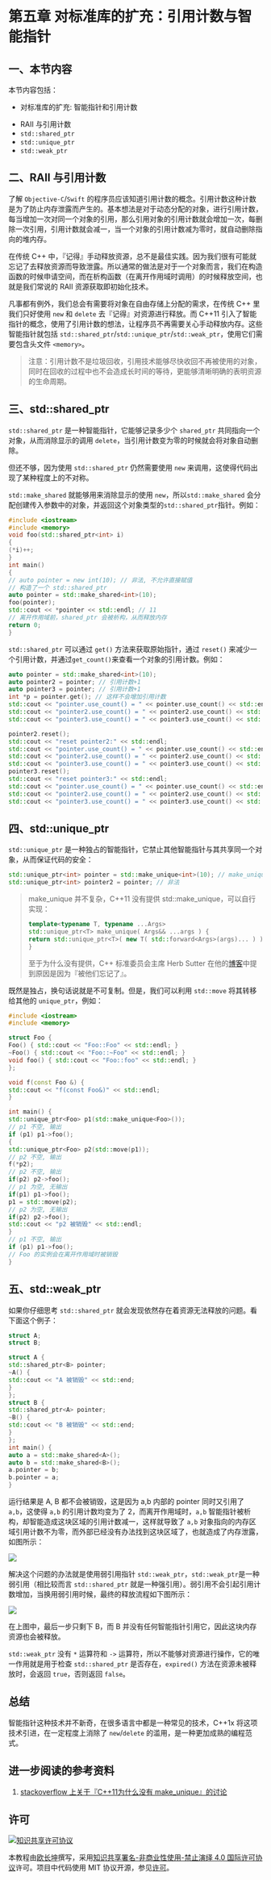 # 第五章 对标准库的扩充：引用计数与智能指针

## 一、本节内容

本节内容包括：

- 对标准库的扩充: 智能指针和引用计数
+ RAII 与引用计数
+ `std::shared_ptr`
+ `std::unique_ptr`
+ `std::weak_ptr`

## 二、RAII 与引用计数

了解 `Objective-C`/`Swift` 的程序员应该知道引用计数的概念。引用计数这种计数是为了防止内存泄露而产生的。基本想法是对于动态分配的对象，进行引用计数，每当增加一次对同一个对象的引用，那么引用对象的引用计数就会增加一次，每删除一次引用，引用计数就会减一，当一个对象的引用计数减为零时，就自动删除指向的堆内存。

在传统 C++ 中，『记得』手动释放资源，总不是最佳实践。因为我们很有可能就忘记了去释放资源而导致泄露。所以通常的做法是对于一个对象而言，我们在构造函数的时候申请空间，而在析构函数（在离开作用域时调用）的时候释放空间，也就是我们常说的 RAII 资源获取即初始化技术。

凡事都有例外，我们总会有需要将对象在自由存储上分配的需求，在传统 C++ 里我们只好使用 `new` 和 `delete` 去『记得』对资源进行释放。而 C++11 引入了智能指针的概念，使用了引用计数的想法，让程序员不再需要关心手动释放内存。这些智能指针就包括 `std::shared_ptr`/`std::unique_ptr`/`std::weak_ptr`，使用它们需要包含头文件 `<memory>`。

> 注意：引用计数不是垃圾回收，引用技术能够尽快收回不再被使用的对象，同时在回收的过程中也不会造成长时间的等待，更能够清晰明确的表明资源的生命周期。

## 三、std::shared_ptr

`std::shared_ptr` 是一种智能指针，它能够记录多少个 `shared_ptr` 共同指向一个对象，从而消除显示的调用 `delete`，当引用计数变为零的时候就会将对象自动删除。

但还不够，因为使用 `std::shared_ptr` 仍然需要使用 `new` 来调用，这使得代码出现了某种程度上的不对称。

`std::make_shared` 就能够用来消除显示的使用 `new`，所以`std::make_shared` 会分配创建传入参数中的对象，并返回这个对象类型的`std::shared_ptr`指针。例如：

```cpp
#include <iostream>
#include <memory>
void foo(std::shared_ptr<int> i)
{
(*i)++;
}
int main()
{
// auto pointer = new int(10); // 非法, 不允许直接赋值
// 构造了一个 std::shared_ptr
auto pointer = std::make_shared<int>(10);
foo(pointer);
std::cout << *pointer << std::endl; // 11
// 离开作用域前，shared_ptr 会被析构，从而释放内存
return 0;
}
```

`std::shared_ptr` 可以通过 `get()` 方法来获取原始指针，通过 `reset()` 来减少一个引用计数，并通过`get_count()`来查看一个对象的引用计数。例如：

```cpp
auto pointer = std::make_shared<int>(10);
auto pointer2 = pointer; // 引用计数+1
auto pointer3 = pointer; // 引用计数+1
int *p = pointer.get(); // 这样不会增加引用计数
std::cout << "pointer.use_count() = " << pointer.use_count() << std::endl; // 3
std::cout << "pointer2.use_count() = " << pointer2.use_count() << std::endl; // 3
std::cout << "pointer3.use_count() = " << pointer3.use_count() << std::endl; // 3

pointer2.reset();
std::cout << "reset pointer2:" << std::endl;
std::cout << "pointer.use_count() = " << pointer.use_count() << std::endl; // 2
std::cout << "pointer2.use_count() = " << pointer2.use_count() << std::endl; // 0, pointer2 已 reset
std::cout << "pointer3.use_count() = " << pointer3.use_count() << std::endl; // 2
pointer3.reset();
std::cout << "reset pointer3:" << std::endl;
std::cout << "pointer.use_count() = " << pointer.use_count() << std::endl; // 1
std::cout << "pointer2.use_count() = " << pointer2.use_count() << std::endl; // 0
std::cout << "pointer3.use_count() = " << pointer3.use_count() << std::endl; // 0, pointer3 已 reset
```


## 四、std::unique_ptr

`std::unique_ptr` 是一种独占的智能指针，它禁止其他智能指针与其共享同一个对象，从而保证代码的安全：

```cpp
std::unique_ptr<int> pointer = std::make_unique<int>(10); // make_unique 从 C++14 引入
std::unique_ptr<int> pointer2 = pointer; // 非法
```

> make_unique 并不复杂，C++11 没有提供 std::make_unique，可以自行实现：
>
> ```cpp
> template<typename T, typename ...Args>
> std::unique_ptr<T> make_unique( Args&& ...args ) {
> return std::unique_ptr<T>( new T( std::forward<Args>(args)... ) );
> }
> ```
>
> 至于为什么没有提供，C++ 标准委员会主席 Herb Sutter 在他的[博客](https://herbsutter.com/gotw/_102/)中提到原因是因为『被他们忘记了』。

既然是独占，换句话说就是不可复制。但是，我们可以利用 `std::move` 将其转移给其他的 `unique_ptr`，例如：

```cpp
#include <iostream>
#include <memory>

struct Foo {
Foo() { std::cout << "Foo::Foo" << std::endl; }
~Foo() { std::cout << "Foo::~Foo" << std::endl; }
void foo() { std::cout << "Foo::foo" << std::endl; }
};

void f(const Foo &) {
std::cout << "f(const Foo&)" << std::endl;
}

int main() {
std::unique_ptr<Foo> p1(std::make_unique<Foo>());
// p1 不空, 输出
if (p1) p1->foo();
{
std::unique_ptr<Foo> p2(std::move(p1));
// p2 不空, 输出
f(*p2);
// p2 不空, 输出
if(p2) p2->foo();
// p1 为空, 无输出
if(p1) p1->foo();
p1 = std::move(p2);
// p2 为空, 无输出
if(p2) p2->foo();
std::cout << "p2 被销毁" << std::endl;
}
// p1 不空, 输出
if (p1) p1->foo();
// Foo 的实例会在离开作用域时被销毁
}
```

## 五、std::weak_ptr

如果你仔细思考 `std::shared_ptr` 就会发现依然存在着资源无法释放的问题。看下面这个例子：

```cpp
struct A;
struct B;

struct A {
std::shared_ptr<B> pointer;
~A() {
std::cout << "A 被销毁" << std::end;
}
};
struct B {
std::shared_ptr<A> pointer;
~B() {
std::cout << "B 被销毁" << std::end;
}
};
int main() {
auto a = std::make_shared<A>();
auto b = std::make_shared<B>();
a.pointer = b;
b.pointer = a;
}
```

运行结果是 A, B 都不会被销毁，这是因为 a,b 内部的 pointer 同时又引用了 `a,b`，这使得 `a,b` 的引用计数均变为了 2，而离开作用域时，`a,b` 智能指针被析构，却智能造成这块区域的引用计数减一，这样就导致了 `a,b` 对象指向的内存区域引用计数不为零，而外部已经没有办法找到这块区域了，也就造成了内存泄露，如图所示：

![](../assets/pointers1.png)

解决这个问题的办法就是使用弱引用指针 `std::weak_ptr`，`std::weak_ptr`是一种弱引用（相比较而言 `std::shared_ptr` 就是一种强引用）。弱引用不会引起引用计数增加，当换用弱引用时候，最终的释放流程如下图所示：

![](../assets/pointers2.png)

在上图中，最后一步只剩下 B，而 B 并没有任何智能指针引用它，因此这块内存资源也会被释放。

`std::weak_ptr` 没有 `*` 运算符和 `->` 运算符，所以不能够对资源进行操作，它的唯一作用就是用于检查 `std::shared_ptr` 是否存在，`expired()` 方法在资源未被释放时，会返回 `true`，否则返回 `false`。

## 总结

智能指针这种技术并不新奇，在很多语言中都是一种常见的技术，C++1x 将这项技术引进，在一定程度上消除了 `new`/`delete` 的滥用，是一种更加成熟的编程范式。

## 进一步阅读的参考资料

1. [stackoverflow 上关于『C++11为什么没有 make_unique』的讨论](http://stackoverflow.com/questions/12580432/why-does-c11-have-make-shared-but-not-make-unique)

## 许可

<a rel="license" href="http://creativecommons.org/licenses/by-nc-nd/4.0/"><img alt="知识共享许可协议" style="border-width:0" src="https://i.creativecommons.org/l/by-nc-nd/4.0/80x15.png" /></a>

本教程由[欧长坤](https://github.com/changkun)撰写，采用[知识共享署名-非商业性使用-禁止演绎 4.0 国际许可协议](http://creativecommons.org/licenses/by-nc-nd/4.0/)许可。项目中代码使用 MIT 协议开源，参见[许可](../LICENSE)。
